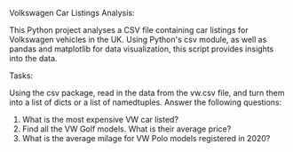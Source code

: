 Volkswagen Car Listings Analysis:

This Python project analyses a CSV file containing car listings for Volkswagen vehicles in the UK. Using Python's csv module, as well as pandas and matplotlib for data visualization, this script provides insights into the data.



Tasks:

Using the csv package, read in the data from the vw.csv file, and turn
them into a list of dicts or a list of namedtuples.
Answer the following questions:
1. What is the most expensive VW car listed?
2. Find all the VW Golf models. What is their average price?
3. What is the average milage for VW Polo models registered in 2020?
